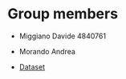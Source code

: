 # Group members
- Miggiano Davide 4840761
- Morando Andrea

- [Dataset](https://snap.stanford.edu/data/soc-RedditHyperlinks.html)